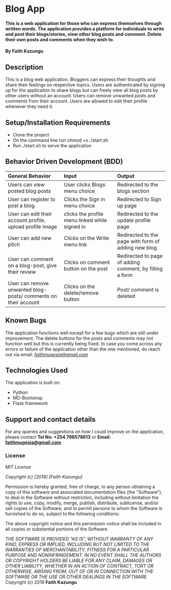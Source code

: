 # Blog App

#### This is a web application for those who can express themselves through written words. The application provides a platform for individuals to write and post their blogs/stories, view other blog posts and comment. Delete their own posts and comments when they wish to. 

#### By **Faith Kazungu**

## Description

This is a blog web application. Bloggers can express their thoughts and share their feelings on respective topics. Users are authenticated by signing up for the application to share blogs but can freely view all blog posts by other users without an account. Users can remove unwanted posts and comments from their account. Users are allowed to edit their profile whenever they need it.

## Setup/Installation Requirements
* Clone the project
* On the command line run chmod +x ./start.sh
* Run ./start.sh to serve the application

## Behavior Driven Development (BDD)
| General Behavior | Input    | Output   |
| :------------- | :------------- | :------------- |
| Users can view posted blog posts | User clicks Blogs menu choice     | Redirected to the blogs section |
| User can register to post a blog | Clicks the Sign in menu choice  | Redirected to Sign up page |
| User can edit their account profile, upload profile image | clicks the profile menu linked while signed in  | Redirected to the update profile page |
| User can add new pitch  | Clicks on the Write menu link  | Redirected to the page with form of adding new blog |
| User can comment on a blog-post, give their review | Clicks on comment button on the post  | Redirected to page of adding comment, by filling a form |
| User can remove unwanted blog-posts/ comments on their account | Clicks on the delete/remove button  | Post/ comment is deleted |

## Known Bugs
The application functions well except for a few bugs which are still under improvement. The delete buttons for the posts and comments may not function well but this is currently being fixed. In case you come across any errors or failure of the application other than the one mentioned, do reach out via email: *faithmugesia@gmail.com*

## Technologies Used
The application is built on:
* Python
* MD-Bootstrap
* Flask framework
## Support and contact details
For any queries and suggestions on how I could improve on the application, please contact 
**Tel No: +254 798578613** or **Email: faithmugesia@gmail.com**

### License
*MIT License*

*Copyright (c) [2019] [Faith Kazungu]*

Permission is hereby granted, free of charge, to any person obtaining a copy
of this software and associated documentation files (the "Software"), to deal
in the Software without restriction, including without limitation the rights
to use, copy, modify, merge, publish, distribute, sublicense, and/or sell
copies of the Software, and to permit persons to whom the Software is
furnished to do so, subject to the following conditions:

The above copyright notice and this permission notice shall be included in all
copies or substantial portions of the Software.

*THE SOFTWARE IS PROVIDED "AS IS", WITHOUT WARRANTY OF ANY KIND, EXPRESS OR
IMPLIED, INCLUDING BUT NOT LIMITED TO THE WARRANTIES OF MERCHANTABILITY,
FITNESS FOR A PARTICULAR PURPOSE AND NONINFRINGEMENT. IN NO EVENT SHALL THE
AUTHORS OR COPYRIGHT HOLDERS BE LIABLE FOR ANY CLAIM, DAMAGES OR OTHER
LIABILITY, WHETHER IN AN ACTION OF CONTRACT, TORT OR OTHERWISE, ARISING FROM,
OUT OF OR IN CONNECTION WITH THE SOFTWARE OR THE USE OR OTHER DEALINGS IN THE
SOFTWARE.*
Copyright (c) 2019 **Faith Kazungu**


